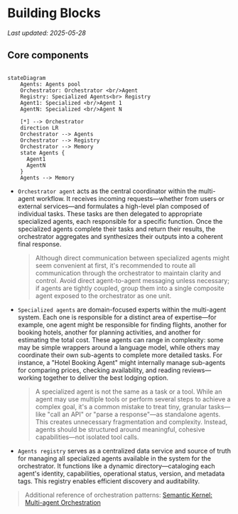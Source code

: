 # Building Blocks

_Last updated: 2025-05-28_

## Core components

```mermaid

stateDiagram
    Agents: Agents pool
    Orchestrator: Orchestrator <br/>Agent
    Registry: Specialized Agents<br> Registry
    Agent1: Specialized <br/>Agent 1
    AgentN: Specialized <br/>Agent N

    [*] --> Orchestrator
    direction LR
    Orchestrator --> Agents
    Orchestrator --> Registry
    Orchestrator --> Memory
    state Agents {
      Agent1
      AgentN
    }
    Agents --> Memory
```

- `Orchestrator agent` acts as the central coordinator within the multi-agent
  workflow. It receives incoming requests—whether from users or external
  services—and formulates a high-level plan composed of individual tasks. These
  tasks are then delegated to appropriate specialized agents, each responsible
  for a specific function. Once the specialized agents complete their tasks and
  return their results, the orchestrator aggregates and synthesizes their
  outputs into a coherent final response.

  > Although direct communication between specialized agents might seem
  > convenient at first, it's recommended to route all communication through the
  > orchestrator to maintain clarity and control. Avoid direct agent-to-agent
  > messaging unless necessary; if agents are tightly coupled, group them into a
  > single composite agent exposed to the orchestrator as one unit.

- `Specialized agents` are domain-focused experts within the multi-agent system.
  Each one is responsible for a distinct area of expertise—for example, one
  agent might be responsible for finding flights, another for booking hotels,
  another for planning activities, and another for estimating the total cost.
  These agents can range in complexity: some may be simple wrappers around a
  language model, while others may coordinate their own sub-agents to complete
  more detailed tasks. For instance, a "Hotel Booking Agent" might internally
  manage sub-agents for comparing prices, checking availability, and reading
  reviews—working together to deliver the best lodging option.

  > A specialized agent is not the same as a task or a tool. While an agent may
  > use multiple tools or perform several steps to achieve a complex goal, it's
  > a common mistake to treat tiny, granular tasks—like "call an API" or "parse
  > a response"—as standalone agents. This creates unnecessary fragmentation and
  > complexity. Instead, agents should be structured around meaningful, cohesive
  > capabilities—not isolated tool calls.

- `Agents registry` serves as a centralized data service and source of truth for
  managing all specialized agents available in the system for the orchestrator.
  It functions like a dynamic directory—cataloging each agent's identity,
  capabilities, operational status, version, and metadata tags. This registry
  enables efficient discovery and auditability.

> Additional reference of orchestration patterns:
> [Semantic Kernel: Multi-agent Orchestration](https://devblogs.microsoft.com/semantic-kernel/semantic-kernel-multi-agent-orchestration/)
